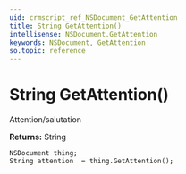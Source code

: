 ```yaml
---
uid: crmscript_ref_NSDocument_GetAttention
title: String GetAttention()
intellisense: NSDocument.GetAttention
keywords: NSDocument, GetAttention
so.topic: reference
---
```


# String GetAttention()

Attention/salutation

**Returns:** String

```crmscript
NSDocument thing;
String attention  = thing.GetAttention();
```

